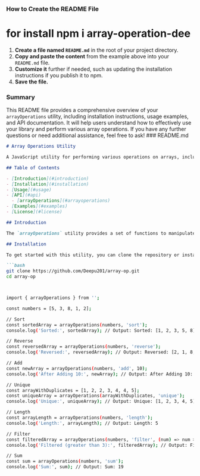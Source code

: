 
### How to Create the README File
 # for install  npm i array-operation-dee
1. **Create a file named `README.md`** in the root of your project directory.
2. **Copy and paste the content** from the example above into your `README.md` file.
3. **Customize it** further if needed, such as updating the installation instructions if you publish it to npm.
4. **Save the file.**

### Summary

This README file provides a comprehensive overview of your `arrayOperations` utility, including installation instructions, usage examples, and API documentation. It will help users understand how to effectively use your library and perform various array operations. If you have any further questions or need additional assistance, feel free to ask! ### README.md

```markdown
# Array Operations Utility

A JavaScript utility for performing various operations on arrays, including sorting, reversing, filtering, and more. This utility simplifies common array manipulations, making it easier to work with data in your applications.

## Table of Contents

- [Introduction](#introduction)
- [Installation](#installation)
- [Usage](#usage)
- [API](#api)
  - [arrayOperations](#arrayoperations)
- [Examples](#examples)
- [License](#license)

## Introduction

The `arrayOperations` utility provides a set of functions to manipulate arrays easily. It supports operations such as sorting, reversing, adding elements, filtering, and computing the sum of elements. This utility is designed to be simple and intuitive.

## Installation

To get started with this utility, you can clone the repository or install it via npm (if published):

```bash
git clone https://github.com/Deepu201/array-op.git
cd array-op



import { arrayOperations } from '';

const numbers = [5, 3, 8, 1, 2];

// Sort
const sortedArray = arrayOperations(numbers, 'sort');
console.log('Sorted:', sortedArray); // Output: Sorted: [1, 2, 3, 5, 8]

// Reverse
const reversedArray = arrayOperations(numbers, 'reverse');
console.log('Reversed:', reversedArray); // Output: Reversed: [2, 1, 8, 3, 5]

// Add
const newArray = arrayOperations(numbers, 'add', 10);
console.log('After Adding 10:', newArray); // Output: After Adding 10: [5, 3, 8, 1, 2, 10]

// Unique
const arrayWithDuplicates = [1, 2, 2, 3, 4, 4, 5];
const uniqueArray = arrayOperations(arrayWithDuplicates, 'unique');
console.log('Unique:', uniqueArray); // Output: Unique: [1, 2, 3, 4, 5]

// Length
const arrayLength = arrayOperations(numbers, 'length');
console.log('Length:', arrayLength); // Output: Length: 5

// Filter
const filteredArray = arrayOperations(numbers, 'filter', (num) => num > 3);
console.log('Filtered (greater than 3):', filteredArray); // Output: Filtered (greater than 3): [5, 8]

// Sum
const sum = arrayOperations(numbers, 'sum');
console.log('Sum:', sum); // Output: Sum: 19
